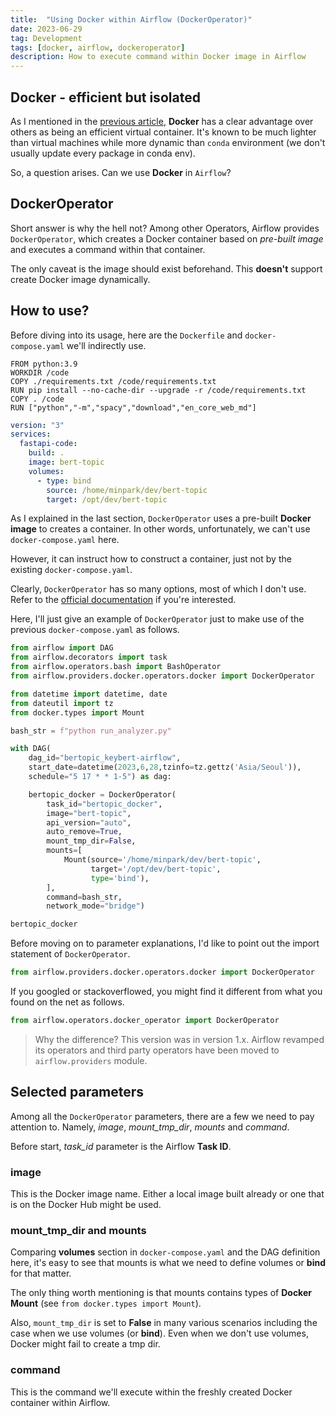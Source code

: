 ```yaml
---
title:  "Using Docker within Airflow (DockerOperator)"
date: 2023-06-29
tag: Development
tags: [docker, airflow, dockeroperator]
description: How to execute command within Docker image in Airflow
---
```


## Docker - efficient but isolated

As I mentioned in the [previous article](docker-bind), **Docker** has a clear advantage over others as being an efficient virtual container. It's known to be much lighter than virtual machines while more dynamic than `conda` environment (we don't usually update every package in conda env).

So, a question arises. Can we use **Docker** in `Airflow`?


## DockerOperator

Short answer is why the hell not?
Among other Operators, Airflow provides `DockerOperator`, which creates a Docker container based on *pre-built image* and executes a command within that container.

The only caveat is the image should exist beforehand. This **doesn't** support create Docker image dynamically.


## How to use?

Before diving into its usage, here are the `Dockerfile` and `docker-compose.yaml` we'll indirectly use.

```docker filename="Dockerfile"
FROM python:3.9
WORKDIR /code
COPY ./requirements.txt /code/requirements.txt
RUN pip install --no-cache-dir --upgrade -r /code/requirements.txt
COPY . /code
RUN ["python","-m","spacy","download","en_core_web_md"]
```

```yaml filename="docker-compose.yaml"
version: "3"
services:
  fastapi-code:
    build: .
    image: bert-topic
    volumes:
      - type: bind
        source: /home/minpark/dev/bert-topic
        target: /opt/dev/bert-topic
```

As I explained in the last section, `DockerOperator` uses a pre-built **Docker image** to creates a container. In other words, unfortunately, we can't use `docker-compose.yaml` here. 

However, it can instruct how to construct a container, just not by the existing `docker-compose.yaml`.

Clearly, `DockerOperator` has so many options, most of which I don't use. Refer to the [official documentation](https://airflow.apache.org/docs/apache-airflow-providers-docker/stable/_api/airflow/providers/docker/operators/docker/index.html) if you're interested.

Here, I'll just give an example of `DockerOperator` just to make use of the previous `docker-compose.yaml` as follows.

```py
from airflow import DAG
from airflow.decorators import task
from airflow.operators.bash import BashOperator
from airflow.providers.docker.operators.docker import DockerOperator

from datetime import datetime, date
from dateutil import tz
from docker.types import Mount

bash_str = f"python run_analyzer.py"

with DAG(
    dag_id="bertopic_keybert-airflow",
    start_date=datetime(2023,6,28,tzinfo=tz.gettz('Asia/Seoul')),
    schedule="5 17 * * 1-5") as dag:

    bertopic_docker = DockerOperator(
        task_id="bertopic_docker",
        image="bert-topic",
        api_version="auto",
        auto_remove=True,
        mount_tmp_dir=False,
        mounts=[
            Mount(source='/home/minpark/dev/bert-topic',
                  target='/opt/dev/bert-topic',
                  type='bind'),
        ],
        command=bash_str,
        network_mode="bridge")

bertopic_docker
```

Before moving on to parameter explanations, I'd like to point out the import statement of `DockerOperator`. 

```py
from airflow.providers.docker.operators.docker import DockerOperator
```

If you googled or stackoverflowed, you might find it different from what you found on the net as follows.

```py
from airflow.operators.docker_operator import DockerOperator
```

> Why the difference?
This version was in version 1.x. Airflow revamped its operators and third party operators have been moved to `airflow.providers` module.


## Selected parameters

Among all the `DockerOperator` parameters, there are a few we need to pay attention to. Namely, *image*, *mount_tmp_dir*, *mounts* and *command*.

Before start, *task_id* parameter is the Airflow **Task ID**.

### image

This is the Docker image name. Either a local image built already or one that is on the Docker Hub might be used.

### mount_tmp_dir and mounts

Comparing **volumes** section in `docker-compose.yaml` and the DAG definition here, it's easy to see that mounts is what we need to define volumes or **bind** for that matter. 

The only thing worth mentioning is that mounts contains types of **Docker Mount** (see `from docker.types import Mount`).

Also, `mount_tmp_dir` is set to **False** in many various scenarios including the case when we use volumes (or **bind**). Even when we don't use volumes, Docker might fail to create a tmp dir.

### command

This is the command we'll execute within the freshly created Docker container within Airflow.